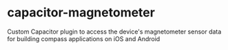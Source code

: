 # capacitor-magnetometer
Custom Capacitor plugin to access the device's magnetometer sensor data for building compass applications on iOS and Android
